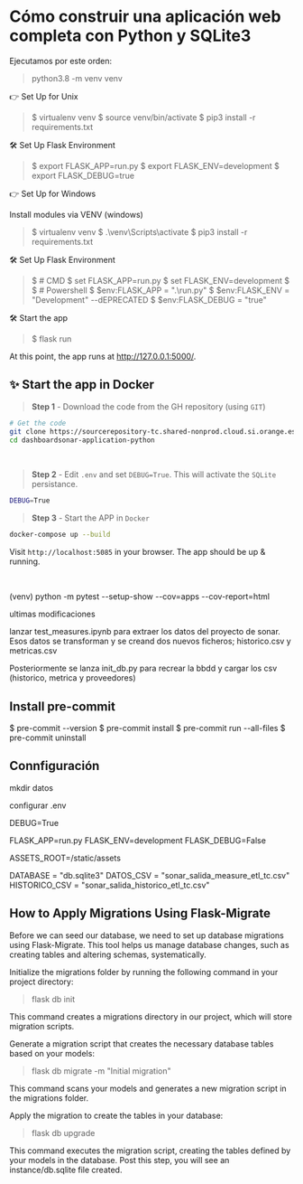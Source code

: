 # Cómo construir una aplicación web completa con Python y SQLite3

Ejecutamos por este orden:

> python3.8 -m venv venv

👉 Set Up for Unix

> $ virtualenv venv
> $ source venv/bin/activate
> $ pip3 install -r requirements.txt

🛠️ Set Up Flask Environment

> $ export FLASK_APP=run.py
> $ export FLASK_ENV=development
> $ export FLASK_DEBUG=true

👉 Set Up for Windows

Install modules via VENV (windows)

> $ virtualenv venv
> $ .\venv\Scripts\activate
> $ pip3 install -r requirements.txt

🛠️ Set Up Flask Environment

> $ # CMD
> $ set FLASK_APP=run.py
> $ set FLASK_ENV=development
> $
> $ # Powershell
> $ $env:FLASK_APP = ".\run.py"
> $ $env:FLASK_ENV = "Development"  --dEPRECATED
> $ $env:FLASK_DEBUG = "true"

🛠️ Start the app

> $ flask run

At this point, the app runs at <http://127.0.0.1:5000/>.

## ✨ Start the app in Docker

> **Step 1** - Download the code from the GH repository (using `GIT`)

```bash
# Get the code
git clone https://sourcerepository-tc.shared-nonprod.cloud.si.orange.es/servconfigmanagement/dashboardsonar-application-python.git
cd dashboardsonar-application-python
```

<br />

> **Step 2** - Edit `.env` and set `DEBUG=True`. This will activate the `SQLite` persistance.

```bash
DEBUG=True
```

> **Step 3** - Start the APP in `Docker`

```bash
docker-compose up --build 
```

Visit `http://localhost:5085` in your browser. The app should be up & running.

<br />

(venv) python -m pytest --setup-show --cov=apps --cov-report=html

ultimas modificaciones

lanzar test_measures.ipynb para extraer los datos del proyecto de sonar.
Esos datos se transforman y se creand dos nuevos ficheros; historico.csv y metricas.csv

Posteriormente se lanza init_db.py para recrear la bbdd y cargar los csv (historico, metrica y proveedores)


## Install pre-commit

$ pre-commit --version
$ pre-commit install
$ pre-commit run --all-files
$ pre-commit uninstall

## Connfiguración

mkdir datos

configurar .env

DEBUG=True

FLASK_APP=run.py
FLASK_ENV=development
FLASK_DEBUG=False

ASSETS_ROOT=/static/assets

DATABASE = "db.sqlite3"
DATOS_CSV = "sonar_salida_measure_etl_tc.csv"
HISTORICO_CSV = "sonar_salida_historico_etl_tc.csv"

## How to Apply Migrations Using Flask-Migrate

Before we can seed our database, we need to set up database migrations using Flask-Migrate. This tool helps us manage database changes, such as creating tables and altering schemas, systematically.

Initialize the migrations folder by running the following command in your project directory:

> flask db init

This command creates a migrations directory in our project, which will store migration scripts.

Generate a migration script that creates the necessary database tables based on your models:

> flask db migrate -m "Initial migration"

This command scans your models and generates a new migration script in the migrations folder.

Apply the migration to create the tables in your database:

> flask db upgrade

This command executes the migration script, creating the tables defined by your models in the database. Post this step, you will see an instance/db.sqlite file created.
